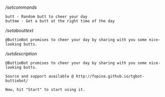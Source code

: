*/setcommands*

```
butt - Random butt to cheer your day
buttme - Get a butt at the right time of the day
```

*/setabouttext*

```
@ButtieBot promises to cheer your day by sharing with you some nice-looking butts.
```

*/setdescription*

```
@ButtieBot promises to cheer your day by sharing with you some nice-looking butts.

Source and support available @ http://fopina.github.io/tgbot-buttiebot/

Now, hit "Start" to start using it.
```
